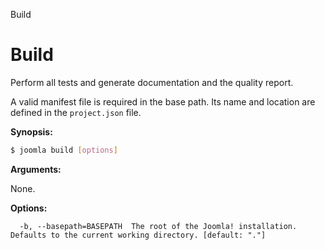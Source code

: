 Build
# Build

Perform all tests and generate documentation and the quality report.

A valid manifest file is required in the base path. Its name and location are defined in the `project.json` file.

**Synopsis:**
```bash
$ joomla build [options]
```

**Arguments:**

None.
 
**Options:**
```
  -b, --basepath=BASEPATH  The root of the Joomla! installation. Defaults to the current working directory. [default: "."]
```
